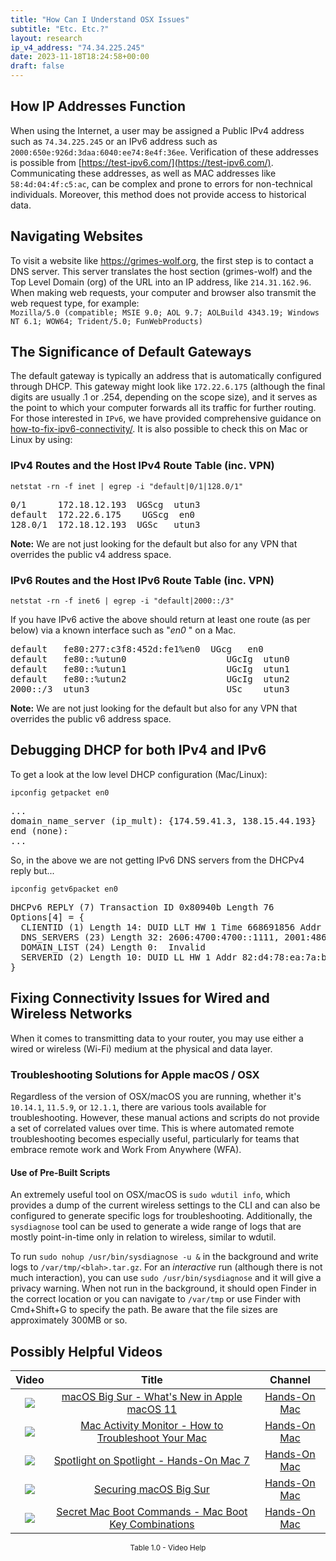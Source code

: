 ```yaml
---
title: "How Can I Understand OSX Issues"
subtitle: "Etc. Etc.?"
layout: research
ip_v4_address: "74.34.225.245"
date: 2023-11-18T18:24:58+00:00
draft: false
---
```


## How IP Addresses Function
When using the Internet, a user may be assigned a Public IPv4 address such as ```74.34.225.245``` or an IPv6 address such as ```2000:650e:926d:3daa:6040:ee74:8e4f:36ee```. Verification of these addresses is possible from [https://test-ipv6.com/](https://test-ipv6.com/). Communicating these addresses, as well as MAC addresses like ```58:4d:04:4f:c5:ac```, can be complex and prone to errors for non-technical individuals. Moreover, this method does not provide access to historical data.
## Navigating Websites
To visit a website like https://grimes-wolf.org, the first step is to contact a DNS server. This server translates the host section (grimes-wolf) and the Top Level Domain (org) of the URL into an IP address, like ```214.31.162.96```. When making web requests, your computer and browser also transmit the web request type, for example: <br>```Mozilla/5.0 (compatible; MSIE 9.0; AOL 9.7; AOLBuild 4343.19; Windows NT 6.1; WOW64; Trident/5.0; FunWebProducts)```
## The Significance of Default Gateways
The default gateway is typically an address that is automatically configured through DHCP. This gateway might look like ```172.22.6.175``` (although the final digits are usually .1 or .254, depending on the scope size), and it serves as the point to which your computer forwards all its traffic for further routing. For those interested in ```IPv6```, we have provided comprehensive guidance on [how-to-fix-ipv6-connectivity/](/blog/how-to-fix-ipv6-connectivity/). It is also possible to check this on Mac or Linux by using: <br>
### IPv4 Routes and the Host IPv4 Route Table (inc. VPN)
```netstat -rn -f inet | egrep -i "default|0/1|128.0/1"```

<pre>
0/1      172.18.12.193  UGScg  utun3
default  172.22.6.175    UGScg  en0
128.0/1  172.18.12.193  UGSc   utun3</pre>

**Note:** We are not just looking for the default but also for any VPN that overrides the public v4 address space.

### IPv6 Routes and the Host IPv6 Route Table (inc. VPN)
```netstat -rn -f inet6 | egrep -i "default|2000::/3"```

If you have IPv6 active the above should return at least one route (as per below) via a known interface such as "_en0_ " on a Mac. 

<pre>
default   fe80:277:c3f8:452d:fe1%en0  UGcg   en0
default   fe80::%utun0                   UGcIg  utun0
default   fe80::%utun1                   UGcIg  utun1
default   fe80::%utun2                   UGcIg  utun2
2000::/3  utun3                          USc    utun3</pre>

**Note:** We are not just looking for the default but also for any VPN that overrides the public v6 address space.
<br>

## Debugging DHCP for both IPv4 and IPv6

To get a look at the low level DHCP configuration (Mac/Linux): 

```ipconfig getpacket en0```

<pre>
...
domain_name_server (ip_mult): {174.59.41.3, 138.15.44.193}
end (none):
...</pre>

So, in the above we are not getting IPv6 DNS servers from the DHCPv4 reply but...

```ipconfig getv6packet en0```

<pre>
DHCPv6 REPLY (7) Transaction ID 0x80940b Length 76
Options[4] = {
  CLIENTID (1) Length 14: DUID LLT HW 1 Time 668691856 Addr 58:4d:04:4f:c5:ac
  DNS_SERVERS (23) Length 32: 2606:4700:4700::1111, 2001:4860:4860::8844
  DOMAIN_LIST (24) Length 0:  Invalid
  SERVERID (2) Length 10: DUID LL HW 1 Addr 82:d4:78:ea:7a:bb
}</pre>




## Fixing Connectivity Issues for Wired and Wireless Networks
When it comes to transmitting data to your router, you may use either a wired or wireless (Wi-Fi) medium at the physical and data layer.
### Troubleshooting Solutions for Apple macOS / OSX
Regardless of the version of OSX/macOS you are running, whether it's ```10.14.1```, ```11.5.9```, or ```12.1.1```, there are various tools available for troubleshooting. However, these manual actions and scripts do not provide a set of correlated values over time. This is where automated remote troubleshooting becomes especially useful, particularly for teams that embrace remote work and Work From Anywhere (WFA).
#### Use of Pre-Built Scripts
An extremely useful tool on OSX/macOS is ```sudo wdutil info```, which provides a dump of the current wireless settings to the CLI and can also be configured to generate specific logs for troubleshooting. Additionally, the ```sysdiagnose``` tool can be used to generate a wide range of logs that are mostly point-in-time only in relation to wireless, similar to wdutil.

To run ```sudo nohup /usr/bin/sysdiagnose -u &``` in the background and write logs to ```/var/tmp/<blah>.tar.gz```. For an *interactive* run (although there is not much interaction), you can use ```sudo /usr/bin/sysdiagnose``` and it will give a privacy warning. When not run in the background, it should open Finder in the correct location or you can navigate to ```/var/tmp``` or use Finder with Cmd+Shift+G to specify the path. Be aware that the file sizes are approximately 300MB or so.
## Possibly Helpful Videos

<link href="/plugins/lity/css/lity.min.css" rel="stylesheet">
<script src="/plugins/lity/js/lity.min.js"></script>
<div class="table1-start"></div>

|Video | Title | Channel |
| :---: | :---: | :---: |
|<a href="https://www.youtube.com/watch?v=JMKi6o9kaZI" data-lity><img src="https://i.ytimg.com/vi/JMKi6o9kaZI/default.jpg" class="img-fluid"></a>|<a href="https://www.youtube.com/watch?v=JMKi6o9kaZI" data-lity>macOS Big Sur - What&#39;s New in Apple macOS 11</a>|<a target="_blank" href="https://www.youtube.com/channel/UCg43DP8MdHVcl4rFK_delBg" >Hands-On Mac</a>|
|<a href="https://www.youtube.com/watch?v=TWzWd_DiaJ0" data-lity><img src="https://i.ytimg.com/vi/TWzWd_DiaJ0/default.jpg" class="img-fluid"></a>|<a href="https://www.youtube.com/watch?v=TWzWd_DiaJ0" data-lity>Mac Activity Monitor - How to Troubleshoot Your Mac</a>|<a target="_blank" href="https://www.youtube.com/channel/UCg43DP8MdHVcl4rFK_delBg" >Hands-On Mac</a>|
|<a href="https://www.youtube.com/watch?v=RslZ4W1EPqk" data-lity><img src="https://i.ytimg.com/vi/RslZ4W1EPqk/default.jpg" class="img-fluid"></a>|<a href="https://www.youtube.com/watch?v=RslZ4W1EPqk" data-lity>Spotlight on Spotlight - Hands-On Mac 7</a>|<a target="_blank" href="https://www.youtube.com/channel/UCg43DP8MdHVcl4rFK_delBg" >Hands-On Mac</a>|
|<a href="https://www.youtube.com/watch?v=7KdhJimuhNw" data-lity><img src="https://i.ytimg.com/vi/7KdhJimuhNw/default.jpg" class="img-fluid"></a>|<a href="https://www.youtube.com/watch?v=7KdhJimuhNw" data-lity>Securing macOS Big Sur</a>|<a target="_blank" href="https://www.youtube.com/channel/UCg43DP8MdHVcl4rFK_delBg" >Hands-On Mac</a>|
|<a href="https://www.youtube.com/watch?v=VwNYWAxHCgM" data-lity><img src="https://i.ytimg.com/vi/VwNYWAxHCgM/default.jpg" class="img-fluid"></a>|<a href="https://www.youtube.com/watch?v=VwNYWAxHCgM" data-lity>Secret Mac Boot Commands - Mac Boot Key Combinations</a>|<a target="_blank" href="https://www.youtube.com/channel/UCg43DP8MdHVcl4rFK_delBg" >Hands-On Mac</a>|

<center><small>Table 1.0 - Video Help</small></center>
 <br>
<div class="table1-end"></div>
<script type="text/javascript">
(function() {
    $('div.table1-start').nextUntil('div.table1-end', 'table').addClass('table thead-dark table-striped table-responsive rounded').attr('id', 't1');
    $('#t1').find('thead').addClass('thead-dark');
})();
</script>
